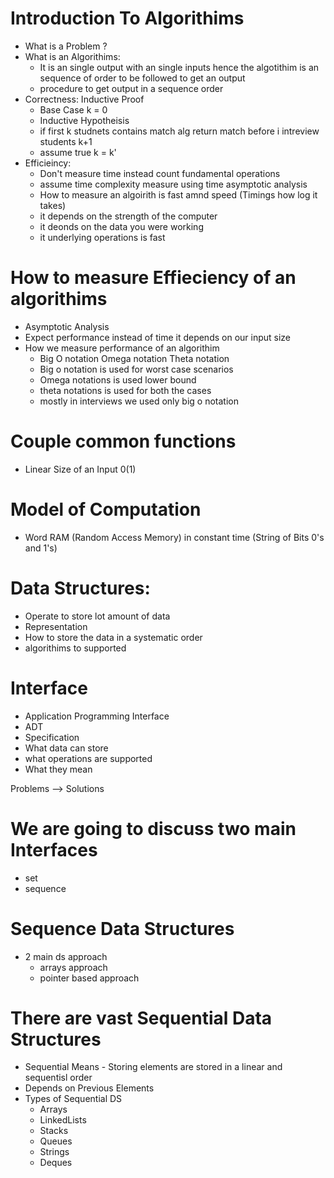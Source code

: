 # Introduction To Algorithims
- What is a Problem ?
- What is an Algorithims:
  - It is an single output with an single inputs hence the algotithim is an sequence of order to be followed to get an output
  - procedure to get output in a sequence order
- Correctness: Inductive Proof
  - Base Case k = 0
  - Inductive Hypotheisis
  - if first k studnets contains match alg return match before i intreview students k+1
  - assume true k = k'
- Efficieincy:
  - Don't measure time instead count fundamental operations
  - assume time complexity measure using time asymptotic analysis
  - How to measure an algoirith is fast amnd speed (Timings how log it takes)
  - it depends on the strength of the computer
  - it deonds on the data you were working
  - it underlying operations is fast
# How to measure Effieciency of an algorithims
  - Asymptotic Analysis
  - Expect performance instead of time it depends on our input size
  - How we measure performance of an algorithim
    - Big O notation Omega notation Theta notation
    - Big o notation is used for worst case scenarios
    - Omega notations is used lower bound
    - theta notations is used for both the cases
    - mostly in interviews we used only big o notation
# Couple common functions
  - Linear Size of an Input 0(1)
# Model of Computation
  - Word RAM (Random Access Memory) in constant time (String of Bits 0's and 1's)
# Data Structures:
  - Operate to store lot amount of data
  - Representation
  - How to store the data in a systematic order
  - algorithims to supported

# Interface
- Application Programming Interface
- ADT
- Specification
- What data can store
- what operations are supported
- What they mean

Problems --> Solutions
# We are going to discuss two main Interfaces
- set
- sequence

# Sequence Data Structures
- 2 main ds approach
  - arrays approach
  - pointer based approach

# There are vast Sequential Data Structures
- Sequential Means - Storing elements are stored in a linear and sequentisl order
- Depends on Previous Elements
- Types of Sequential DS
  - Arrays
  - LinkedLists
  - Stacks
  - Queues
  - Strings
  - Deques





